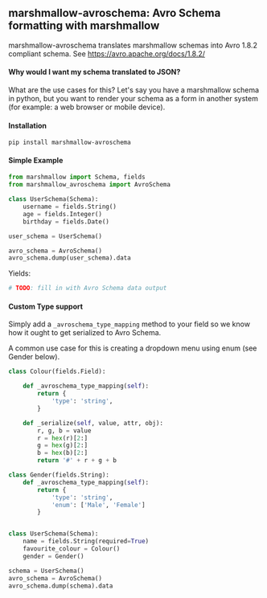 ## marshmallow-avroschema: Avro Schema formatting with marshmallow

 marshmallow-avroschema translates marshmallow schemas into
 Avro 1.8.2 compliant schema. See https://avro.apache.org/docs/1.8.2/

#### Why would I want my schema translated to JSON?

What are the use cases for this? Let's say you have a
marshmallow schema in python, but you want to render your
schema as a form in another system (for example: a web browser
or mobile device).

#### Installation

```
pip install marshmallow-avroschema
```

#### Simple Example

```python
from marshmallow import Schema, fields
from marshmallow_avroschema import AvroSchema

class UserSchema(Schema):
    username = fields.String()
    age = fields.Integer()
    birthday = fields.Date()

user_schema = UserSchema()

avro_schema = AvroSchema()
avro_schema.dump(user_schema).data
```
Yields:
```python
# TODO: fill in with Avro Schema data output
```


#### Custom Type support

Simply add a `_avroschema_type_mapping` method to your field
so we know how it ought to get serialized to Avro Schema.

A common use case for this is creating a dropdown menu using
enum (see Gender below).


```python
class Colour(fields.Field):

    def _avroschema_type_mapping(self):
        return {
            'type': 'string',
        }

    def _serialize(self, value, attr, obj):
        r, g, b = value
        r = hex(r)[2:]
        g = hex(g)[2:]
        b = hex(b)[2:]
        return '#' + r + g + b 

class Gender(fields.String):
    def _avroschema_type_mapping(self):
        return {
            'type': 'string',
            'enum': ['Male', 'Female']
        }


class UserSchema(Schema):
    name = fields.String(required=True)
    favourite_colour = Colour()
    gender = Gender()

schema = UserSchema()
avro_schema = AvroSchema()
avro_schema.dump(schema).data
```
